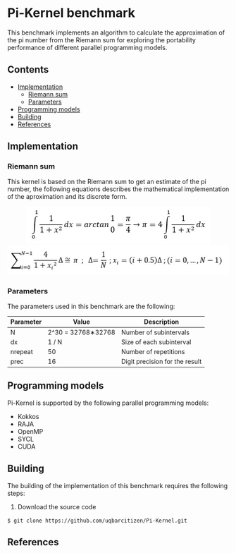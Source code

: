 # Pi-Kernel benchmark

This benchmark implements an algorithm to calculate the approximation of the pi number from the Riemann sum for exploring the portability performance of different parallel programming models. 

## Contents

- [Implementation](#implementation)
    - [Riemann sum](#riemann-sum)
    - [Parameters](#Parameters)
- [Programming models](#programming-models)
- [Building](#building)
- [References](#References)

## Implementation

### Riemann sum

This kernel is based on the Riemann sum to get an estimate of the pi number, the following equations describes the mathematical implementation of the aproximation and its discrete form.

<p align="center">
    <img src="imgs/1.jpeg?raw=true" alt="eq"/>
    <img src="imgs/2.jpeg?raw=true" alt="eq"/>
</p>

### Parameters

The parameters used in this benchmark are the following:

| Parameter | Value | Description |
| --- | --- | --- |
| N | 2^30 = 32768∗32768 | Number of subintervals |
| dx | 1 / N | Size of each subinterval |
| nrepeat | 50 | Number of repetitions |
| prec | 16 | Digit precision for the result |

## Programming models

Pi-Kernel is supported by the following parallel programming models:

- Kokkos
- RAJA
- OpenMP
- SYCL
- CUDA

## Building 

The building of the implementation of this benchmark requires the following steps:

1. Download the source code
```
$ git clone https://github.com/uqbarcitizen/Pi-Kernel.git

```

## References
